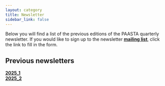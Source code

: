 ```yaml
---
layout: category
title: Newsletter
sidebar_link: false
---
```

<!-- Maybe make a subfolder here for the monthly talks at one point-->

Below you will find a list of the previous editions of the PAASTA quarterly newsletter.
If you would like to sign up to the newsletter [**mailing list**](https://forms.gle/U5CwGZDDykAnVQpTA), click the link to fill in the form.

## Previous newsletters
[**2025_1**](https://drive.google.com/file/d/1BP4ekKb6PYXqt3goB3kNB9Pv2qFXi1y3/view?usp=sharing)<br/>
[**2025_2**](https://drive.google.com/file/d/1xzXYoHVQ7u1gSrid0buLcHTbFobVKSIC/view?usp=sharing)